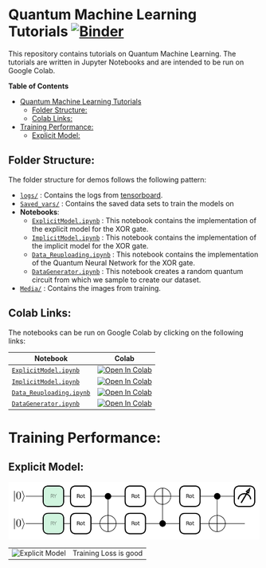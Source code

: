 # Quantum Machine Learning Tutorials [![Binder](https://mybinder.org/badge_logo.svg)](https://mybinder.org/v2/gh/vinayak19th/QML-Tutorials/master?labpath=Explicit%2520Model.ipynb)

This repository contains tutorials on Quantum Machine Learning. The tutorials are written in Jupyter Notebooks and are intended to be run on Google Colab. 

**Table of Contents**
- [Quantum Machine Learning Tutorials ](#quantum-machine-learning-tutorials-)
  - [Folder Structure:](#folder-structure)
  - [Colab Links:](#colab-links)
- [Training Performance:](#training-performance)
  - [Explicit Model:](#explicit-model)


## Folder Structure:
The folder structure for demos follows the following pattern:
* [`logs/`](logs/) : Contains the logs from [tensorboard](https://www.tensorflow.org/tensorboard).
*  [`Saved_vars/`](Saved_vars/) : Contains the saved data sets to train the models on
*  **Notebooks**:
   *  [`ExplicitModel.ipynb`](ExplicitModel.ipynb) : This notebook contains the implementation of the explicit model for the XOR gate.
   *  [`ImplicitModel.ipynb`](ImplicitModel.ipynb) : This notebook contains the implementation of the implicit model for the XOR gate.
   *  [`Data_Reuploading.ipynb`](Data_Reuploading.ipynb) : This notebook contains the implementation of the Quantum Neural Network for the XOR gate.
   *  [`DataGenerator.ipynb`](DataGenerator.ipynb) : This notebook creates a random quantum circuit from which we sample to create our dataset.
* [`Media/`](Media/) : Contains the images from training. 

## Colab Links:
The notebooks can be run on Google Colab by clicking on the following links:

| **Notebook**                                       | **Colab**                                                                                                                                                                                                                                         |
| -------------------------------------------------- | ------------------------------------------------------------------------------------------------------------------------------------------------------------------------------------------------------------------------------------------------- |
| [`ExplicitModel.ipynb`](ExplicitModel.ipynb)       | <a target="_blank" style="display: inline" href="https://colab.research.google.com/github/vinayak19th/QML-Tutorials/blob/master/ExplicitModel.ipynb"><img src="https://colab.research.google.com/assets/colab-badge.svg" alt="Open In Colab"/>    |
| [`ImplicitModel.ipynb`](ImplicitModel.ipynb)       | <a target="_blank" style="display: inline" href="https://colab.research.google.com/github/vinayak19th/QML-Tutorials/blob/master/ImplicitModel.ipynb"><img src="https://colab.research.google.com/assets/colab-badge.svg" alt="Open In Colab"/>    |
| [`Data_Reuploading.ipynb`](Data_Reuploading.ipynb) | <a target="_blank" style="display: inline" href="https://colab.research.google.com/github/vinayak19th/QML-Tutorials/blob/master/Data_Reuploading.ipynb"><img src="https://colab.research.google.com/assets/colab-badge.svg" alt="Open In Colab"/> |
| [`DataGenerator.ipynb`](DataGenerator.ipynb)       | <a target="_blank" style="display: inline" href="https://colab.research.google.com/github/vinayak19th/QML-Tutorials/blob/master/DataGenerator.ipynb"><img src="https://colab.research.google.com/assets/colab-badge.svg" alt="Open In Colab"/>    |

# Training Performance:

## Explicit Model:
![Explicit Model](Media/ExplicitModel_labelled.png)

<table>
<tr>
  <td> <img src="Media/Explicit_3L_3R.gif" alt="Explicit Model" style="width: 90%;"/> </td>
  <td>  
    Training Loss is good
  </tr>
</table>

